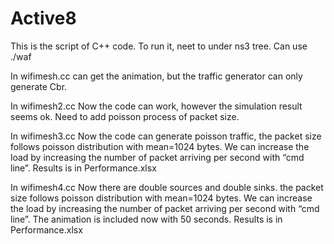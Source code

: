 # Active8

This is the script of C++ code.
To run it, neet to under ns3 tree. 
Can use ./waf

In wifimesh.cc
can get the animation, but the traffic generator can only generate Cbr.


In wifimesh2.cc
Now the code can work, however the simulation result seems ok.
Need to add poisson process of packet size. 


In wifimesh3.cc
Now the code can generate poisson traffic, the packet size follows poisson distribution with mean=1024 bytes.
We can increase the load by increasing the number of packet arriving per second with “cmd line”.
Results is in Performance.xlsx 


In wifimesh4.cc
Now there are double sources and double sinks. the packet size follows poisson distribution with mean=1024 bytes.
We can increase the load by increasing the number of packet arriving per second with “cmd line”.
The animation is included now with 50 seconds. 
Results is in Performance.xlsx 
